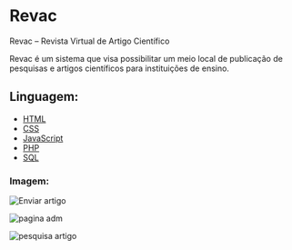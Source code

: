 # Revac
Revac – Revista Virtual de Artigo Científico

Revac é um sistema que visa possibilitar um meio local de publicação de pesquisas e artigos científicos para instituições de ensino.

## Linguagem:
- [HTML](https://html.com/)
- [CSS](https://css3.com/)
- [JavaScript](https://developer.mozilla.org/en-US/docs/Web/JavaScript)
- [PHP](https://www.php.net/)
- [SQL](https://www.mysql.com/)

### Imagem:

![Enviar artigo](https://github.com/DantonMeireles/Revac/assets/100712718/2e758d00-b02d-445f-b100-abb229eef1fe)

![pagina adm](https://github.com/DantonMeireles/Revac/assets/100712718/f6e91515-35ad-4e2b-95d1-e0a8093ab9cc)

![pesquisa artigo](https://github.com/DantonMeireles/Revac/assets/100712718/bae6a64a-a58e-4b0c-ba14-70b2bcea4657)
